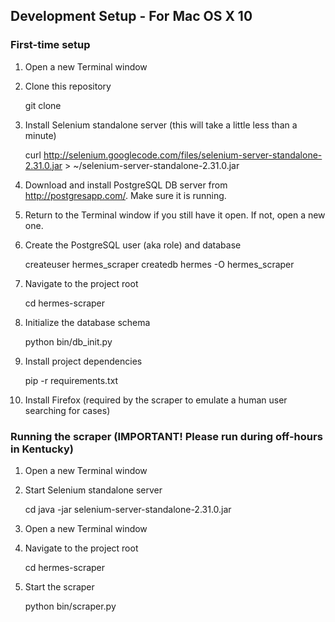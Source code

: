## Development Setup - For Mac OS X 10

### First-time setup

1) Open a new Terminal window

2) Clone this repository

    git clone <URL OF THIS REPOSITORY>

3) Install Selenium standalone server (this will take a little less than a minute)
    
    curl http://selenium.googlecode.com/files/selenium-server-standalone-2.31.0.jar > ~/selenium-server-standalone-2.31.0.jar

4) Download and install PostgreSQL DB server from http://postgresapp.com/. Make sure it is running.

5) Return to the Terminal window if you still have it open. If not, open a new one.

6) Create the PostgreSQL user (aka role) and database

    createuser hermes_scraper
    createdb hermes -O hermes_scraper

7) Navigate to the project root

    cd hermes-scraper

8) Initialize the database schema

    python bin/db_init.py

9) Install project dependencies

    pip -r requirements.txt

10) Install Firefox (required by the scraper to emulate a human user searching for cases)

### Running the scraper (IMPORTANT! Please run during off-hours in Kentucky)

1) Open a new Terminal window

2) Start Selenium standalone server

    cd
    java -jar selenium-server-standalone-2.31.0.jar

3) Open a new Terminal window

4) Navigate to the project root

    cd hermes-scraper

5) Start the scraper

    python bin/scraper.py

